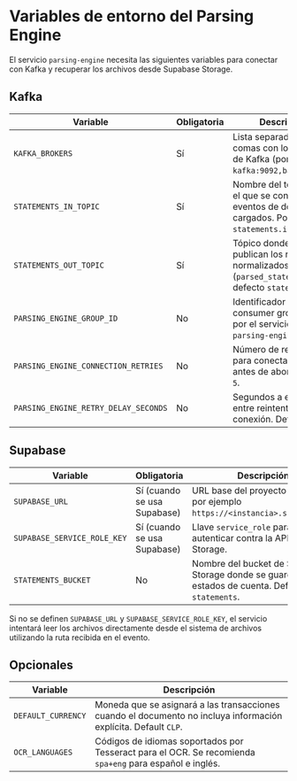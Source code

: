 # Variables de entorno del Parsing Engine

El servicio `parsing-engine` necesita las siguientes variables para conectar con Kafka y recuperar los archivos desde Supabase Storage.

## Kafka

| Variable | Obligatoria | Descripción |
| --- | --- | --- |
| `KAFKA_BROKERS` | Sí | Lista separada por comas con los brokers de Kafka (por ejemplo `kafka:9092,backup:9092`). |
| `STATEMENTS_IN_TOPIC` | Sí | Nombre del tópico desde el que se consumen los eventos de documentos cargados. Por defecto `statements.in`. |
| `STATEMENTS_OUT_TOPIC` | Sí | Tópico donde se publican los resultados normalizados (`parsed_statement`). Por defecto `statements.out`. |
| `PARSING_ENGINE_GROUP_ID` | No | Identificador del consumer group usado por el servicio. Default `parsing-engine`. |
| `PARSING_ENGINE_CONNECTION_RETRIES` | No | Número de reintentos para conectarse a Kafka antes de abortar. Default `5`. |
| `PARSING_ENGINE_RETRY_DELAY_SECONDS` | No | Segundos a esperar entre reintentos de conexión. Default `5`. |

## Supabase

| Variable | Obligatoria | Descripción |
| --- | --- | --- |
| `SUPABASE_URL` | Sí (cuando se usa Supabase) | URL base del proyecto Supabase, por ejemplo `https://<instancia>.supabase.co`. |
| `SUPABASE_SERVICE_ROLE_KEY` | Sí (cuando se usa Supabase) | Llave `service_role` para autenticar contra la API REST y Storage. |
| `STATEMENTS_BUCKET` | No | Nombre del bucket de Supabase Storage donde se guardan los estados de cuenta. Default `statements`. |

Si no se definen `SUPABASE_URL` y `SUPABASE_SERVICE_ROLE_KEY`, el servicio intentará leer los archivos directamente desde el sistema de archivos utilizando la ruta recibida en el evento.

## Opcionales

| Variable | Descripción |
| --- | --- |
| `DEFAULT_CURRENCY` | Moneda que se asignará a las transacciones cuando el documento no incluya información explícita. Default `CLP`. |
| `OCR_LANGUAGES` | Códigos de idiomas soportados por Tesseract para el OCR. Se recomienda `spa+eng` para español e inglés. |

